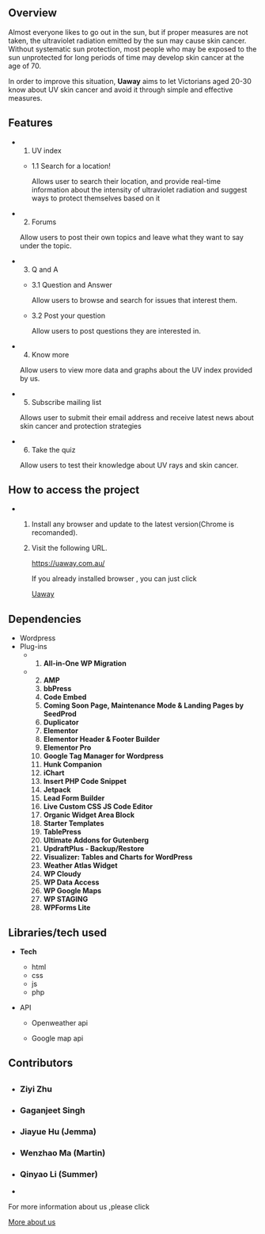 ## Overview

Almost everyone likes to go out in the sun, but if proper measures are not taken, the ultraviolet radiation emitted by the sun may cause skin cancer. Without systematic sun protection, most people who may be exposed to the sun unprotected for long periods of time may develop skin cancer at the age of 70.

In order to improve this situation, **Uaway** aims to let Victorians aged 20-30 know about UV skin cancer and avoid it through simple and effective measures.



## Features



- 1. UV index  

  - 1.1 Search for a location!   

    Allows user to search their location, and provide real-time information about the intensity of ultraviolet radiation and suggest ways to protect themselves based on it 

- 2. Forums   

  Allow users to post their own topics and leave what they want to say under the topic.

- 3. Q and A

  - 3.1 Question and Answer 

    Allow users to browse and search for issues that interest them.

  - 3.2 Post your question 

    Allow users to post questions they are interested in.

- 4. Know more

  Allow users to view more data and graphs about the UV index provided by us.

- 5. Subscribe mailing list  

  Allows user to submit their email address and receive latest news about skin cancer and protection strategies

- 6. Take the quiz

  Allow users to test their knowledge about UV rays and skin cancer.

## How to access the project

- 1. Install any browser and update to the latest version(Chrome is recomanded).

  2. Visit the following URL.

     https://uaway.com.au/

     If you already installed browser , you can just click

     [Uaway](https://uaway.com.au/)

     

     

     

 ## Dependencies

- Wordpress
- Plug-ins 
  - 1. **All-in-One WP Migration**
  - 2. **AMP**
    3. **bbPress**
    4. **Code Embed**
    5. **Coming Soon Page, Maintenance Mode & Landing Pages by SeedProd**
    6. **Duplicator**
    7. **Elementor**
    8. **Elementor Header & Footer Builder**
    9. **Elementor Pro**
    10. **Google Tag Manager for Wordpress**
    11. **Hunk Companion**
    12. **iChart**
    13. **Insert PHP Code Snippet**
    14. **Jetpack**
    15. **Lead Form Builder**
    16. **Live Custom CSS JS Code Editor**
    17. **Organic Widget Area Block**
    18. **Starter Templates**
    19. **TablePress**
    20. **Ultimate Addons for Gutenberg**
    21. **UpdraftPlus - Backup/Restore**
    22. **Visualizer: Tables and Charts for WordPress**
    23. **Weather Atlas Widget**
    24. **WP Cloudy**
    25. **WP Data Access**
    26. **WP Google Maps**
    27. **WP STAGING**
    28. **WPForms Lite**

## Libraries/tech used



- **Tech**  
  - html 
  - css 
  - js
  - php

- API

  - Openweather api

  - Google map api



## Contributors

 ## 

- ### Ziyi Zhu

- ### Gaganjeet Singh

- ### Jiayue Hu (Jemma)

- ### Wenzhao Ma (Martin)

- ### Qinyao Li (Summer)

- 

For more information about us ,please click

[More about us](https://docs.google.com/document/d/1VGZqDq1WfpbJ_OapPCnKlOALgdKFKrcJvtn4xH8Vksg/edit?usp=sharing)








